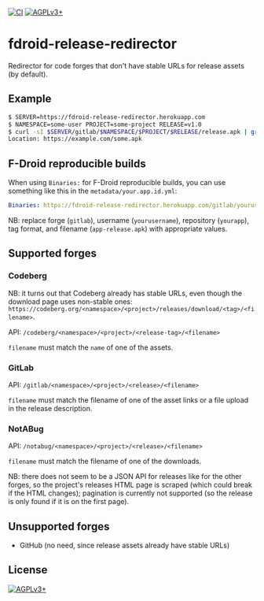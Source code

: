 <!-- SPDX-FileCopyrightText: 2023 FC Stegerman <flx@obfusk.net> -->
<!-- SPDX-License-Identifier: AGPL-3.0-or-later -->

[![CI](https://github.com/obfusk/fdroid-release-redirector/workflows/CI/badge.svg)](https://github.com/obfusk/fdroid-release-redirector/actions?query=workflow%3ACI)
[![AGPLv3+](https://img.shields.io/badge/license-AGPLv3+-blue.svg)](https://www.gnu.org/licenses/agpl-3.0.html)

# fdroid-release-redirector

Redirector for code forges that don't have stable URLs for release
assets (by default).

## Example

```sh
$ SERVER=https://fdroid-release-redirector.herokuapp.com
$ NAMESPACE=some-user PROJECT=some-project RELEASE=v1.0
$ curl -sI $SERVER/gitlab/$NAMESPACE/$PROJECT/$RELEASE/release.apk | grep ^Location:
Location: https://example.com/some.apk
```

## F-Droid reproducible builds

When using `Binaries:` for F-Droid reproducible builds, you can use something
like this in the `metadata/your.app.id.yml`:

```yaml
Binaries: https://fdroid-release-redirector.herokuapp.com/gitlab/yourusername/yourapp/v%v/app-release.apk
```

NB: replace forge (`gitlab`), username (`yourusername`), repository (`yourapp`),
tag format, and filename (`app-release.apk`) with appropriate values.

## Supported forges

### Codeberg

NB: it turns out that Codeberg already has stable URLs, even though the download
page uses non-stable ones:
`https://codeberg.org/<namespace>/<project>/releases/download/<tag>/<filename>`.

API: `/codeberg/<namespace>/<project>/<release-tag>/<filename>`

`filename` must match the `name` of one of the assets.

### GitLab

API: `/gitlab/<namespace>/<project>/<release>/<filename>`

`filename` must match the filename of one of the asset links or a file upload in
the release description.

### NotABug

API: `/notabug/<namespace>/<project>/<release>/<filename>`

`filename` must match the filename of one of the downloads.

NB: there does not seem to be a JSON API for releases like for the other forges,
so the project's releases HTML page is scraped (which could break if the HTML
changes); pagination is currently not supported (so the release is only found if
it is on the first page).

## Unsupported forges

* GitHub (no need, since release assets already have stable URLs)

## License

[![AGPLv3+](https://www.gnu.org/graphics/agplv3-155x51.png)](https://www.gnu.org/licenses/agpl-3.0.html)

<!-- vim: set tw=70 sw=2 sts=2 et fdm=marker : -->
